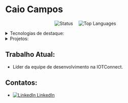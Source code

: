 # Caio Campos

<p align="center">
  <img title="Status" src="https://github-readme-stats.vercel.app/api?username=caiocampos&show_icons=true&hide_title=true&hide_rank=true&count_private=true&disable_animations=true&theme=tokyonight&line_height=24" />&emsp;
  <img title="Top Languages" src="https://github-readme-stats.vercel.app/api/top-langs?username=caiocampos&hide_title=true&layout=compact&hide=c&langs_count=8&theme=tokyonight" />
</p>

<details>
  <summary>Tecnologias de destaque:</summary>
  <table class="rich-diff-level-zero">
    <thead class="rich-diff-level-one">
      <tr>
        <th align="center">Linguagem</th>
        <th align="center">Bibliotecas</th>
      </tr>
    </thead>
    <tbody class="rich-diff-level-one">
      <tr>
        <td>JavaScript / TypeScript</td>
        <td>React, Angular, AngularJS, Express, Node.js, AWS Lambda</td>
      </tr>
      <tr>
        <td>Rust</td>
        <td>wasm-bindgen, rocket, diesel</td>
      </tr>
      <tr>
        <td>Go</td>
        <td>gorilla/mux, mgo, AWS Lambda</td>
      </tr>
      <tr>
        <td>Python</td>
        <td>AWS Lambda</td>
      </tr>
      <tr>
        <td>Java</td>
        <td>Spring Framework</td>
      </tr>
    </tbody>
  </table>
</details>

<details>
  <summary>Projetos:</summary>
  <h5><a href="https://caiocampos.github.io">Lista completa</a></h5>
  <table class="rich-diff-level-zero">
    <thead class="rich-diff-level-one">
      <tr>
        <th align="center">Projeto</th>
        <th align="center">Descrição</th>
        <th align="center">Código</th>
        <th align="center">Página de demonstração</th>
        <th align="center">Repositório</th>
      </tr>
    </thead>
    <tbody class="rich-diff-level-one">
      <tr>
        <td>Primes</td>
        <td>Biblioteca WebAssembly (Wasm) para cálcular números primos</td>
        <td align="center">
          <a href="https://github.com/caiocampos/primes">Github</a>
        </td>
        <td align="center">
          <a
            href="https://caiocampos.github.io/primes"
            rel="nofollow">Primes</a>
        </td>
        <td align="center">
          <a
            href="https://www.npmjs.com/package/@caiocampos/primes"
            rel="nofollow">NPM</a>
        </td>
      </tr>
      <tr>
        <td>Tabs</td>
        <td>Componente de abas</td>
        <td align="center">
          <a href="https://github.com/caiocampos/tabs">Github</a>
        </td>
        <td align="center">
          <a href="https://caiocampos.github.io/tabs" rel="nofollow">Tabs</a>
        </td>
        <td align="center">
          <a
            href="https://www.npmjs.com/package/@caiocampos/tabs"
            rel="nofollow">NPM</a>
        </td>
      </tr>
      <tr>
        <td>links-buttons</td>
        <td>Componente que gera um menu de links em páginas</td>
        <td align="center">
          <a href="https://github.com/caiocampos/links-buttons">Github</a>
        </td>
        <td align="center">
          <a
            href="https://caiocampos.github.io/links-buttons"
            rel="nofollow">links-buttons</a>
        </td>
        <td align="center">
          <a
            href="https://www.npmjs.com/package/@caiocampos/links-buttons"
            rel="nofollow">NPM</a>
        </td>
      </tr>
      <tr>
        <td>Shrtr</td>
        <td>Encurtador de links</td>
        <td align="center">
          <a href="https://github.com/caiocampos/shrtr">Github</a>
        </td>
        <td align="center">
          <a href="https://caiocampos.github.io/shrtr" rel="nofollow">Shrtr</a>
        </td>
        <td align="center"></td>
      </tr>
      <tr>
        <td>img-fuse</td>
        <td>
          Projeto de programa em rust para mesclar imagens para usar em cards
          digitais
        </td>
        <td align="center">
          <a href="https://github.com/caiocampos/img-fuse">Github</a>
        </td>
        <td align="center"></td>
        <td align="center"></td>
      </tr>
      <tr>
        <td>Restaurantes</td>
        <td>
          Protótipo de Software com login, gestão de autoridades e CRUD de
          entidades
        </td>
        <td align="center">
          <a href="https://github.com/caiocampos/restaurantes-app">
            Github (Front)
          </a>
          <a href="https://github.com/caiocampos/Restaurantes">
            Github (Back)
          </a>
        </td>
        <td align="center">
          <a
            href="https://caiocampos.github.io/restaurantes-app"
            rel="nofollow">Restaurantes</a>
        </td>
        <td align="center"></td>
      </tr>
      <tr>
        <td>POI-inc</td>
        <td>Protótipo de Software de gerência de Pontos de Interesse</td>
        <td align="center">
          <a href="https://github.com/caiocampos/POI-inc">Github</a>
        </td>
        <td align="center"></td>
        <td align="center"></td>
      </tr>
      <tr>
        <td>GLAE</td>
        <td>
          Biblioteca de funções voltada ao ensino de programação básica usando
          elementos gráficos
        </td>
        <td align="center">
          <a href="https://github.com/caiocampos/GLAE">Github</a>
        </td>
        <td align="center"></td>
        <td align="center"></td>
      </tr>
      <tr>
        <td>AtualizaHora</td>
        <td>Atualiza o horário de computadores com problemas de bateria</td>
        <td align="center">
          <a href="https://github.com/caiocampos/AtualizaHora">Github</a>
        </td>
        <td align="center"></td>
        <td align="center"></td>
      </tr>
      <tr>
        <td>PDIEditor</td>
        <td>Editor de Imagens simples</td>
        <td align="center">
          <a href="https://github.com/caiocampos/PDIEditor">Github</a>
        </td>
        <td align="center"></td>
        <td align="center"></td>
      </tr>
    </tbody>
  </table>
</details>

## Trabalho Atual:

- Líder da equipe de desenvolvimento na IOTConnect.

## Contatos:

- [![LinkedIn](https://i.stack.imgur.com/gVE0j.png) LinkedIn](https://www.linkedin.com/in/caio-o-campos/)
